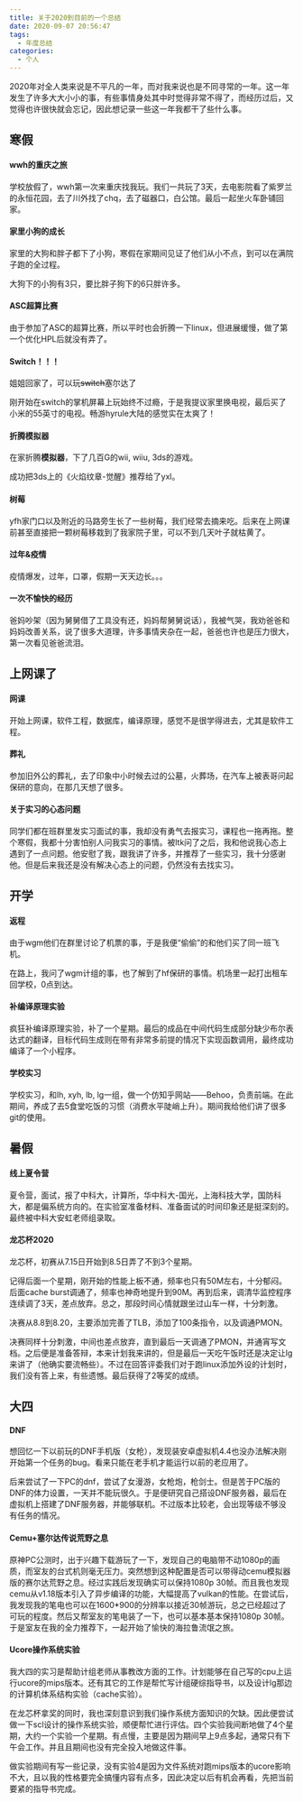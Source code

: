 ```yaml
---
title: 关于2020到目前的一个总结
date: 2020-09-07 20:56:47
tags:
  - 年度总结
categories:
  - 个人
---
```



2020年对全人类来说是不平凡的一年，而对我来说也是不同寻常的一年。这一年发生了许多大大小小的事，有些事情身处其中时觉得非常不得了，而经历过后，又觉得也许很快就会忘记，因此想记录一些这一年我都干了些什么事。

<!--more-->

## 寒假

#### wwh的重庆之旅

学校放假了，wwh第一次来重庆找我玩。我们一共玩了3天，去电影院看了紫罗兰的永恒花园，去了川外找了chq，去了磁器口，白公馆。最后一起坐火车卧铺回家。

#### 家里小狗的成长

家里的大狗和胖子都下了小狗，寒假在家期间见证了他们从小不点，到可以在满院子跑的全过程。

大狗下的小狗有3只，要比胖子狗下的6只胖许多。

#### ASC超算比赛

由于参加了ASC的超算比赛，所以平时也会折腾一下linux，但进展缓慢，做了第一个优化HPL后就没有弄了。

#### Switch！！！

姐姐回家了，可以玩~~switch~~塞尔达了

刚开始在switch的掌机屏幕上玩始终不过瘾，于是我提议家里换电视，最后买了小米的55英寸的电视。畅游hyrule大陆的感觉实在太爽了！

#### 折腾模拟器

在家折腾**模拟器**，下了几百G的wii, wiiu, 3ds的游戏。

成功把3ds上的《火焰纹章-觉醒》推荐给了yxl。

#### 树莓

yfh家门口以及附近的马路旁生长了一些树莓，我们经常去摘来吃。后来在上网课前甚至直接把一颗树莓移栽到了我家院子里，可以不到几天叶子就枯黄了。

#### 过年&疫情

疫情爆发，过年，口罩，假期一天天边长。。。

#### 一次不愉快的经历

爸妈吵架（因为舅舅借了工具没有还，妈妈帮舅舅说话），我被气哭，我劝爸爸和妈妈改善关系，说了很多大道理，许多事情夹杂在一起，爸爸也许也是压力很大，第一次看见爸爸流泪。

## 上网课了

#### 网课

开始上网课，软件工程，数据库，编译原理，感觉不是很学得进去，尤其是软件工程。

#### 葬礼

参加旧外公的葬礼，去了印象中小时候去过的公墓，火葬场，在汽车上被表哥问起保研的意向，在那几天想了很多。

#### 关于实习的心态问题

同学们都在班群里发实习面试的事，我却没有勇气去报实习，课程也一拖再拖。整个寒假，我都十分害怕别人问我实习的事情。被ltk问了之后，我和他说我心态上遇到了一点问题。他安慰了我，跟我讲了许多，并推荐了一些实习，我十分感谢他。但是后来我还是没有解决心态上的问题，仍然没有去找实习。

## 开学

#### 返程

由于wgm他们在群里讨论了机票的事，于是我便“偷偷”的和他们买了同一班飞机。

在路上，我问了wgm计组的事，也了解到了hf保研的事情。机场里一起打出租车回学校，0点到达。

#### 补编译原理实验

疯狂补编译原理实验，补了一个星期。最后的成品在中间代码生成部分缺少布尔表达式的翻译，目标代码生成则在带有非常多前提的情况下实现函数调用，最终成功编译了一个小程序。

#### 学校实习

学校实习，和lh, xyh, lb, lg一组，做一个仿知乎网站——Behoo，负责前端。在此期间，养成了去5食堂吃饭的习惯（消费水平陡峭上升）。期间我给他们讲了很多git的使用。

## 暑假

#### 线上夏令营

夏令营，面试，报了中科大，计算所，华中科大-国光，上海科技大学，国防科大，都是偏系统方向的。在实验室准备材料、准备面试的时间印象还是挺深刻的。最终被中科大安虹老师组录取。

#### 龙芯杯2020

龙芯杯，初赛从7.15日开始到8.5日弄了不到3个星期。

记得后面一个星期，刚开始的性能上板不通，频率也只有50M左右，十分郁闷。后面cache burst调通了，频率也神奇地提升到90M。再到后来，调清华监控程序连续调了3天，差点放弃。总之，那段时间心情就跟坐过山车一样，十分刺激。

决赛从8.8到8.20，主要添加完善了TLB，添加了100条指令，以及调通PMON。

决赛同样十分刺激，中间也差点放弃，直到最后一天调通了PMON，并通宵写文档。之后便是准备答辩，本来计划我来讲的，但是最后一天吃午饭时还是决定让lg来讲了（他确实要流畅些）。不过在回答评委我们对于跑linux添加外设的计划时，我们没有答上来，有些遗憾。最后获得了2等奖的成绩。

## 大四

#### DNF

想回忆一下以前玩的DNF手机版（女枪），发现装安卓虚拟机4.4也没办法解决刚开始第一个任务的bug。看来只能在老手机才能运行以前的老应用了。

后来尝试了一下PC的dnf，尝试了女漫游，女枪炮，枪剑士。但是苦于PC版的DNF的体力设置，一天并不能玩很久。于是便研究自己搭设DNF服务器，最后在虚拟机上搭建了DNF服务器，并能够联机。不过版本比较老，会出现等级不够没有任务的情况。

#### Cemu+塞尔达传说荒野之息

原神PC公测时，出于兴趣下载游玩了一下，发现自己的电脑带不动1080p的画质，而室友的台式机则毫无压力。突然想到这种配置是否可以带得动cemu模拟器版的赛尔达荒野之息。经过实践后发现确实可以保持1080p 30帧。而且我也发现cemu从v1.18版本引入了异步编译的功能，大幅提高了vulkan的性能。在尝试后，我发现我的笔电也可以在1600*900的分辨率以接近30帧游玩，总之已经超过了可玩的程度。然后又帮室友的笔电装了一下，也可以基本基本保持1080p 30帧。于是室友在我的全力推荐下，一起开始了愉快的海拉鲁流氓之旅。

#### Ucore操作系统实验

我大四的实习是帮助计组老师从事教改方面的工作。计划能够在自己写的cpu上运行ucore的mips版本。还有其它的工作是帮忙写计组硬综指导书，以及设计lg那边的计算机体系结构实验（cache实验）。

在龙芯杯拿奖的同时，我也深刻意识到我们操作系统方面知识的欠缺。因此便尝试做一下scl设计的操作系统实验，顺便帮忙进行评估。四个实验我间断地做了4个星期，大约一个实验一个星期。有点慢，主要是因为期间早上9点多起，通常只有下午会工作。并且且期间也没有完全投入地做这件事。

做实验期间有写一些记录，没有实验4是因为文件系统对跑mips版本的ucore影响不大，且以我的性格要完全搞懂内容有点多，因此决定以后有机会再看，先把当前要紧的指导书完成。